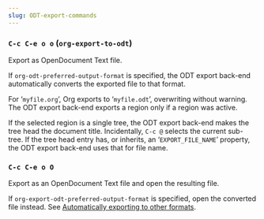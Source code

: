 ```yaml
---
slug: ODT-export-commands
---
```


### `C-c C-e o o` (`org-export-to-odt`)

Export as OpenDocument Text file.

If `org-odt-preferred-output-format` is specified, the ODT export back-end automatically converts the exported file to that format.

For ‘`myfile.org`’, Org exports to ‘`myfile.odt`’, overwriting without warning. The ODT export back-end exports a region only if a region was active.

If the selected region is a single tree, the ODT export back-end makes the tree head the document title. Incidentally, `C-c @` selects the current sub-tree. If the tree head entry has, or inherits, an ‘`EXPORT_FILE_NAME`’ property, the ODT export back-end uses that for file name.

### `C-c C-e o O`

Export as an OpenDocument Text file and open the resulting file.

If `org-export-odt-preferred-output-format` is specified, open the converted file instead. See [Automatically exporting to other formats](Automatically-exporting-to-other-formats).
